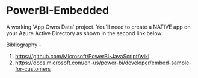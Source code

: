 # PowerBI-Embedded
A working 'App Owns Data' project. You'll need to create a NATIVE app on your Azure Active Directory as shown in the second link below.

Bibliography -
1) https://github.com/Microsoft/PowerBI-JavaScript/wiki
2) https://docs.microsoft.com/en-us/power-bi/developer/embed-sample-for-customers
